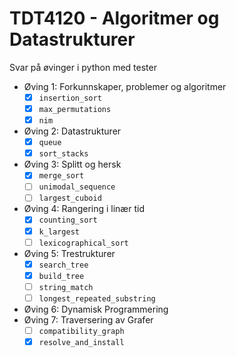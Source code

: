 # TDT4120 - Algoritmer og Datastrukturer

Svar på øvinger i python med tester

- Øving 1: Forkunnskaper, problemer og algoritmer
  - [X] `insertion_sort`
  - [X] `max_permutations`
  - [X] `nim`
- Øving 2: Datastrukturer
  - [X] `queue`
  - [X] `sort_stacks`
- Øving 3: Splitt og hersk
  - [X] `merge_sort`
  - [ ] `unimodal_sequence`
  - [ ] `largest_cuboid`
- Øving 4: Rangering i linær tid
  - [X] `counting_sort`
  - [X] `k_largest`
  - [ ] `lexicographical_sort`
- Øving 5: Trestrukturer
  - [X] `search_tree`
  - [X] `build_tree`
  - [ ] `string_match`
  - [ ] `longest_repeated_substring`
- Øving 6: Dynamisk Programmering
- Øving 7: Traversering av Grafer
  - [ ] `compatibility_graph`
  - [X] `resolve_and_install`

